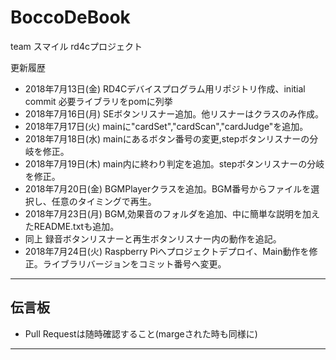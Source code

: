 # BoccoDeBook
team スマイル rd4cプロジェクト

更新履歴
- 2018年7月13日(金) RD4Cデバイスプログラム用リポジトリ作成、initial commit 必要ライブラリをpomに列挙
- 2018年7月16日(月) SEボタンリスナー追加。他リスナーはクラスのみ作成。
- 2018年7月17日(火) mainに"cardSet","cardScan","cardJudge"を追加。
- 2018年7月18日(水) mainにあるボタン番号の変更,stepボタンリスナーの分岐を修正。
- 2018年7月19日(木) main内に終わり判定を追加。stepボタンリスナーの分岐を修正。
- 2018年7月20日(金) BGMPlayerクラスを追加。BGM番号からファイルを選択し、任意のタイミングで再生。
- 2018年7月23日(月) BGM,効果音のフォルダを追加、中に簡単な説明を加えたREADME.txtも追加。
- 同上 録音ボタンリスナーと再生ボタンリスナー内の動作を追記。
- 2018年7月24日(火) Raspberry Piへプロジェクトデプロイ、Main動作を修正。ライブラリバージョンをコミット番号へ変更。

----

## 伝言板
- Pull Requestは随時確認すること(margeされた時も同様に)

----
